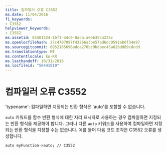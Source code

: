 ```yaml
---
title: 컴파일러 오류 C3552
ms.date: 11/04/2016
f1_keywords:
- C3552
helpviewer_keywords:
- C3552
ms.assetid: 83401524-1bf1-44c0-8aca-a6eb35c4224c
ms.openlocfilehash: 27c4707097f43266a3be57ad6dc9591ab6f34e97
ms.sourcegitcommit: 6052185696adca270bc9bdbec45a626dd89cdcdd
ms.translationtype: MT
ms.contentlocale: ko-KR
ms.lasthandoff: 10/31/2018
ms.locfileid: "50441810"
---
```

# <a name="compiler-error-c3552"></a>컴파일러 오류 C3552

'typename': 컴파일하면 지정되는 반환 형식은 'auto'를 포함할 수 없습니다.

`auto` 키워드를 함수 반환 형식에 대한 자리 표시자로 사용하는 경우 컴파일하면 지정되는 반환 형식을 제공해야 합니다. 그러나 다른 `auto` 키워드를 사용하여 컴파일하면 지정되는 반환 형식을 지정할 수는 없습니다. 예를 들어 다음 코드 조각은 C3552 오류를 생성합니다.

`auto myFunction->auto; // C3552`